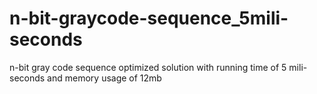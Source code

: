 # n-bit-graycode-sequence_5mili-seconds
n-bit gray code sequence optimized solution with running time of 5 mili-seconds and memory usage of 12mb
